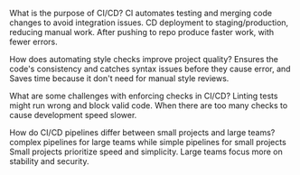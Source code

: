What is the purpose of CI/CD?
CI automates testing and merging code changes to avoid integration issues.
CD deployment to staging/production, reducing manual work.
After pushing to repo produce faster work, with fewer errors.

How does automating style checks improve project quality?
Ensures the code's consistency and catches syntax issues before they cause error, and Saves time because it don't  need for manual style reviews.

What are some challenges with enforcing checks in CI/CD?
Linting tests might run wrong and block valid code.
When there are too many checks to cause development speed slower.

How do CI/CD pipelines differ between small projects and large teams?
complex pipelines for large teams while simple pipelines for small projects
Small projects prioritize speed and simplicity.
Large teams focus more on stability and security.
